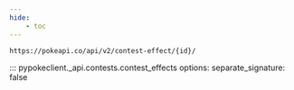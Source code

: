 ```yaml
---
hide:
    - toc
---
```


```console
https://pokeapi.co/api/v2/contest-effect/{id}/
```

::: pypokeclient._api.contests.contest_effects
    options:
        separate_signature: false
